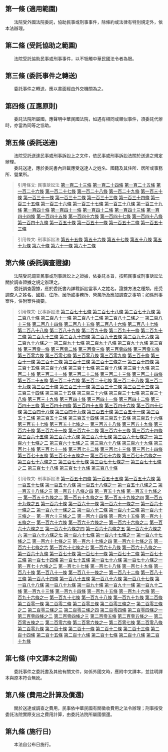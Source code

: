 第一條 (適用範圍)
-----------------
　　法院受外國法院委託，協助民事或刑事事件，除條約或法律有特別規定外，依本法辦理。  


第二條 (受託協助之範圍)
-----------------------
　　法院受託協助民事或刑事事件，以不牴觸中華民國法令者為限。  


第三條 (委託事件之轉送)
-----------------------
　　委託事件之轉送，應以書面經由外交機關為之。  


第四條 (互惠原則)
-----------------
　　委託法院所屬國，應聲明中華民國法院，如遇有相同或類似事件，須委託代辦時，亦當為同等之協助。  


第五條 (委託送達)
-----------------
　　法院受託送達民事或刑事訴訟上之文件，依民事或刑事訴訟法關於送達之規定辦理。  
　　委託送達，應於委託書內詳載應受送達人之姓名、國籍及其住所、居所或事務所、營業所。  
> 引用條文: 民事訴訟法 [第一百二十三條](4527#第一百二十三條-依職權送達) [第一百二十四條](4527#第一百二十四條-送達之機關) [第一百二十五條](4527#第一百二十五條-囑託送達｜於管轄區域外之送達) [第一百二十六條](4527#第一百二十六條-自行交付送達) [第一百二十七條](4527#第一百二十七條-對無訴訟能力人之送達) [第一百二十八條](4527#第一百二十八條-對外國法人團體之送達) [第一百二十九條](4527#第一百二十九條-對軍人之送達) [第一百三十條](4527#第一百三十條-對在監所人之送達) [第一百三十一條](4527#第一百三十一條-商業訴訟事件之送達) [第一百三十二條](4527#第一百三十二條-對訴訟代理人之送達) [第一百三十三條](4527#第一百三十三條-送達代收人之指定) [第一百三十四條](4527#第一百三十四條-指定送達代收人之效力) [第一百三十五條](4527#第一百三十五條-應送達之文書) [第一百三十六條](4527#第一百三十六條-送達處所) [第一百三十七條](4527#第一百三十七條-補充送達) [第一百三十八條](4527#第一百三十八條-寄存送達) [第一百三十九條](4527#第一百三十九條-留置送達) [第一百四十條](4527#第一百四十條-送達時間) [第一百四十一條](4527#第一百四十一條-送達證書) [第一百四十二條](4527#第一百四十二條-不能送達時處置) [第一百四十三條](4527#第一百四十三條-送達之證據方法) [第一百四十四條](4527#第一百四十四條-囑託送達－對治外法權人之送達) [第一百四十五條](4527#第一百四十五條-囑託送達－於外國為送達) [第一百四十六條](4527#第一百四十六條-囑託送達－對駐外使節送達) [第一百四十七條](4527#第一百四十七條-刪除) [第一百四十八條](4527#第一百四十八條-受託送達之處理) [第一百四十九條](4527#第一百四十九條-聲請公示送達之事由) [第一百五十條](4527#第一百五十條-職權公示送達) [第一百五十一條](4527#第一百五十一條-公示送達之方法) [第一百五十二條](4527#第一百五十二條-公示送達生效之起始日) [第一百五十三條](4527#第一百五十三條-公示送達證書)

> 引用條文: 刑事訴訟法 [第五十五條](4552#第五十五條-應受送達人與送達處所之陳明) [第五十六條](4552#第五十六條-囑託送達) [第五十七條](4552#第五十七條-文書送達) [第五十八條](4552#第五十八條-對檢察官之送達) [第五十九條](4552#第五十九條-公示送達－事由) [第六十條](4552#第六十條-公示送達－程式與生效期) [第六十一條](4552#第六十一條-文書送逹方式) [第六十二條](4552#第六十二條-民事訴訟法送達規定之準用)



第六條 (委託調查證據)
---------------------
　　法院受託調查民事或刑事訴訟上之證據，依委託本旨，按照民事或刑事訴訟法關於調查證據之規定辦理之。  
　　委託調查證據，應於委託書內詳載訴訟當事人之姓名，證據方法之種類，應受調查人之姓名、國籍、住所、居所或事務所、營業所及應加調查之事項；如係刑事案件，併附案件摘要。  
> 引用條文: 民事訴訟法 [第二百七十七條](4527#第二百七十七條-舉證責任分配之原則) [第二百七十八條](4527#第二百七十八條-舉證責任之例外－顯著或已知事實) [第二百七十九條](4527#第二百七十九條-舉證責任之例外－自認) [第二百八十條](4527#第二百八十條-舉證責任之例外－視同自認) [第二百八十一條](4527#第二百八十一條-舉證責任之例外－法律上推定之事實) [第二百八十二條](4527#第二百八十二條-舉證責任之例外－事實之推定) [第二百八十二條之一](4527#第二百八十二條之一) [第二百八十三條](4527#第二百八十三條-為法院不知之習慣、地方法規及外國法令之舉證) [第二百八十四條](4527#第二百八十四條-事實之釋明) [第二百八十五條](4527#第二百八十五條-證據之聲明) [第二百八十六條](4527#第二百八十六條-證據之調查) [第二百八十七條](4527#第二百八十七條-定調查期間) [第二百八十八條](4527#第二百八十八條-依職權調查) [第二百八十九條](4527#第二百八十九條-囑託調查) [第二百九十條](4527#第二百九十條-囑託調查) [第二百九十一條](4527#第二百九十一條-囑託調查時對當事人之告知) [第二百九十二條](4527#第二百九十二條-代囑託他法院調查) [第二百九十三條](4527#第二百九十三條-代囑託他法院調查) [第二百九十四條](4527#第二百九十四條-調查證據筆錄) [第二百九十五條](4527#第二百九十五條-於外國調查) [第二百九十六條](4527#第二百九十六條-當事人不到場時之調查) [第二百九十六條之一](4527#第二百九十六條之一) [第二百九十七條](4527#第二百九十七條-調查證據後法院應為之處置) [第二百九十八條](4527#第二百九十八條-人證之聲明) [第二百九十九條](4527#第二百九十九條-通知證人到場之程式) [第三百條](4527#第三百條-通知現役軍人為證人) [第三百零一條](4527#第三百零一條-通知在監所人為證人) [第三百零二條](4527#第三百零二條-作證義務) [第三百零三條](4527#第三百零三條-證人不到場之處罰) [第三百零四條](4527#第三百零四條-元首為證人之詢問) [第三百零五條](4527#第三百零五條-證人之訊問) [第三百零六條](4527#第三百零六條-公務員為證人) [第三百零七條](4527#第三百零七條-得拒絕證言之事由) [第三百零八條](4527#第三百零八條-不得拒絕證言之事由) [第三百零九條](4527#第三百零九條-拒絕證言之程序) [第三百十條](4527#第三百十條-拒絕證言當否之裁定) [第三百十一條](4527#第三百十一條-拒絕證書之處罰) [第三百十二條](4527#第三百十二條-具結之證人) [第三百十三條](4527#第三百十三條-具結之程序) [第三百十三條之一](4527#第三百十三條之一) [第三百十四條](4527#第三百十四條-不得令具結者) [第三百十五條](4527#第三百十五條-拒絕具結之處罰) [第三百十六條](4527#第三百十六條-隔別訊問與對質) [第三百十七條](4527#第三百十七條-人別訊問) [第三百十八條](4527#第三百十八條-連續陳述) [第三百十九條](4527#第三百十九條-法院之發問權) [第三百二十條](4527#第三百二十條-當事人之聲請發問及自行發問) [第三百二十一條](4527#第三百二十一條-命當事人及旁聽人退庭訊問) [第三百二十二條](4527#第三百二十二條-受命受託法官訊問證人之權限) [第三百二十三條](4527#第三百二十三條-證人法定日費及旅費之請求權) [第三百二十四條](4527#第三百二十四條-準用人證之規定) [第三百二十五條](4527#第三百二十五條-鑑定之聲請) [第三百二十六條](4527#第三百二十六條-鑑定人之選任及撤換) [第三百二十七條](4527#第三百二十七條-受命或受託法官行鑑定之權限) [第三百二十八條](4527#第三百二十八條-為鑑定人之義務) [第三百二十九條](4527#第三百二十九條-拘提之禁止) [第三百三十條](4527#第三百三十條-不得為鑑定人或免除鑑定義務) [第三百三十一條](4527#第三百三十一條-鑑定人之拒卻) [第三百三十二條](4527#第三百三十二條-拒卻鑑定人之程序) [第三百三十三條](4527#第三百三十三條-拒卻鑑定人裁定之抗告) [第三百三十四條](4527#第三百三十四條-鑑定人具結之程式) [第三百三十五條](4527#第三百三十五條-鑑定人陳述之義務及方法) [第三百三十六條](4527#第三百三十六條-多數鑑定人陳述意見之方法) [第三百三十七條](4527#第三百三十七條-鑑定人之職權) [第三百三十八條](4527#第三百三十八條-鑑定人法定費用及報酬之請求權) [第三百三十九條](4527#第三百三十九條-鑑定證人) [第三百四十條](4527#第三百四十條-囑託鑑定) [第三百四十一條](4527#第三百四十一條-聲明書證) [第三百四十二條](4527#第三百四十二條-聲明書證) [第三百四十三條](4527#第三百四十三條-命他造提出文書之裁定) [第三百四十四條](4527#第三百四十四條-當事人有提出義務之文書) [第三百四十五條](4527#第三百四十五條-當事人違背提出文書命令之效果) [第三百四十六條](4527#第三百四十六條-聲請命第三人提出文書) [第三百四十七條](4527#第三百四十七條-命第三人提出文書之裁定) [第三百四十八條](4527#第三百四十八條-第三人提出文書義務之範圍) [第三百四十九條](4527#第三百四十九條-第三人不從提出文書命令之制裁) [第三百五十條](4527#第三百五十條-書證之調取) [第三百五十一條](4527#第三百五十一條-第三人之權利) [第三百五十二條](4527#第三百五十二條-文書之提出方法) [第三百五十三條](4527#第三百五十三條-原本之提出及繕本證據力之斷定) [第三百五十四條](4527#第三百五十四條-調查文書證據之筆錄) [第三百五十五條](4527#第三百五十五條-文書之證據力－公文書) [第三百五十六條](4527#第三百五十六條-文書之證據力－外國公文書) [第三百五十七條](4527#第三百五十七條-文書之證據力－私文書) [第三百五十七條之一](4527#第三百五十七條之一) [第三百五十八條](4527#第三百五十八條-文書之證據力－私文書) [第三百五十九條](4527#第三百五十九條-文書真偽之辨別) [第三百六十條](4527#第三百六十條-鑑別筆跡之方法及違背書寫命令之效果) [第三百六十一條](4527#第三百六十一條-文書之發還及保管) [第三百六十二條](4527#第三百六十二條-刪除) [第三百六十三條](4527#第三百六十三條-準文書) [第三百六十四條](4527#第三百六十四條-勘驗之聲請) [第三百六十五條](4527#第三百六十五條-勘驗之實施) [第三百六十六條](4527#第三百六十六條-勘驗筆錄) [第三百六十七條](4527#第三百六十七條-準用書證提出之規定) [第三百六十七條之一](4527#第三百六十七條之一) [第三百六十七條之二](4527#第三百六十七條之二) [第三百六十七條之三](4527#第三百六十七條之三) [第三百六十八條](4527#第三百六十八條-聲請證據保全之要件) [第三百六十九條](4527#第三百六十九條-管轄法院) [第三百七十條](4527#第三百七十條-聲請保全證據應記載之事項) [第三百七十一條](4527#第三百七十一條-聲請之裁定) [第三百七十二條](4527#第三百七十二條-依職權保全證據) [第三百七十三條](4527#第三百七十三條-調查證據期日之通知) [第三百七十四條](4527#第三百七十四條-選任特別代理人) [第三百七十五條](4527#第三百七十五條-調查證據筆錄之保管) [第三百七十五條之一](4527#第三百七十五條之一) [第三百七十六條](4527#第三百七十六條-保全證據程序之費用) [第三百七十六條之一](4527#第三百七十六條之一) [第三百七十六條之二](4527#第三百七十六條之二) [第三百七十七條](4527#第三百七十七條-試行和解) [第三百七十七條之一](4527#第三百七十七條之一) [第三百七十七條之二](4527#第三百七十七條之二) [第三百七十八條](4527#第三百七十八條-試行和解之處置) [第三百七十九條](4527#第三百七十九條-和解筆錄) [第三百八十條](4527#第三百八十條-和解之效力與繼續審判之請求)

> 引用條文: 刑事訴訟法 [第一百五十四條](4552#第一百五十四條-證據裁判主義) [第一百五十五條](4552#第一百五十五條-自由心證主義) [第一百五十六條](4552#第一百五十六條-自白之證據能力、證明力與緘默權) [第一百五十七條](4552#第一百五十七條-舉證責任之例外－公知事實) [第一百五十八條](4552#第一百五十八條-舉證責任之例外－職務已知事實) [第一百五十八條之一](4552#第一百五十八條之一) [第一百五十八條之二](4552#第一百五十八條之二) [第一百五十八條之三](4552#第一百五十八條之三) [第一百五十八條之四](4552#第一百五十八條之四) [第一百五十九條](4552#第一百五十九條-傳聞法則之適用及例外) [第一百五十九條之一](4552#第一百五十九條之一) [第一百五十九條之二](4552#第一百五十九條之二) [第一百五十九條之三](4552#第一百五十九條之三) [第一百五十九條之四](4552#第一百五十九條之四) [第一百五十九條之五](4552#第一百五十九條之五) [第一百六十條](4552#第一百六十條-不得作為證據) [第一百六十一條](4552#第一百六十一條-檢察官之舉證責任) [第一百六十一條之一](4552#第一百六十一條之一) [第一百六十一條之二](4552#第一百六十一條之二) [第一百六十一條之三](4552#第一百六十一條之三) [第一百六十二條](4552#第一百六十二條-刪除) [第一百六十三條](4552#第一百六十三條-職權調查證據) [第一百六十三條之一](4552#第一百六十三條之一) [第一百六十三條之二](4552#第一百六十三條之二) [第一百六十四條](4552#第一百六十四條-普通物證之調查) [第一百六十五條](4552#第一百六十五條-書證之調查) [第一百六十五條之一](4552#第一百六十五條之一) [第一百六十六條](4552#第一百六十六條-對證人、鑑定人之詰問) [第一百六十六條之一](4552#第一百六十六條之一) [第一百六十六條之二](4552#第一百六十六條之二) [第一百六十六條之三](4552#第一百六十六條之三) [第一百六十六條之四](4552#第一百六十六條之四) [第一百六十六條之五](4552#第一百六十六條之五) [第一百六十六條之六](4552#第一百六十六條之六) [第一百六十六條之七](4552#第一百六十六條之七) [第一百六十七條](4552#第一百六十七條-限制或禁止詰問) [第一百六十七條之一](4552#第一百六十七條之一) [第一百六十七條之二](4552#第一百六十七條之二) [第一百六十七條之三](4552#第一百六十七條之三) [第一百六十七條之四](4552#第一百六十七條之四) [第一百六十七條之五](4552#第一百六十七條之五) [第一百六十七條之六](4552#第一百六十七條之六) [第一百六十七條之七](4552#第一百六十七條之七) [第一百六十八條](4552#第一百六十八條-證人、鑑定人之在庭義務) [第一百六十八條之一](4552#第一百六十八條之一) [第一百六十九條](4552#第一百六十九條-被告在庭權之限制) [第一百七十條](4552#第一百七十條-陪席法官之訊問) [第一百七十一條](4552#第一百七十一條-審判期日前訊問之準用規定) [第一百七十二條](4552#第一百七十二條-刪除) [第一百七十三條](4552#第一百七十三條-刪除) [第一百七十四條](4552#第一百七十四條-刪除) [第一百七十五條](4552#第一百七十五條-傳喚證人之傳票) [第一百七十六條](4552#第一百七十六條-監所證人之傳喚與口頭傳喚) [第一百七十六條之一](4552#第一百七十六條之一) [第一百七十六條之二](4552#第一百七十六條之二) [第一百七十七條](4552#第一百七十七條-就訊證人) [第一百七十八條](4552#第一百七十八條-證人之到場義務及制裁) [第一百七十九條](4552#第一百七十九條-拒絕證言－公務員) [第一百八十條](4552#第一百八十條-拒絕證言－身分關係) [第一百八十一條](4552#第一百八十一條-拒絕證言－身分與利害關係) [第一百八十一條之一](4552#第一百八十一條之一) [第一百八十二條](4552#第一百八十二條-拒絕證言－業務關係) [第一百八十三條](4552#第一百八十三條-拒絕證言原因之釋明) [第一百八十四條](4552#第一百八十四條-證人之隔別訊問與對質) [第一百八十五條](4552#第一百八十五條-證人之人別訊問) [第一百八十六條](4552#第一百八十六條-具結義務與不得令具結事由) [第一百八十七條](4552#第一百八十七條-具結程序) [第一百八十八條](4552#第一百八十八條-具結時期) [第一百八十九條](4552#第一百八十九條-結文之作成) [第一百九十條](4552#第一百九十條-訊問證人之方式－連續陳述) [第一百九十一條](4552#第一百九十一條-刪除) [第一百九十二條](4552#第一百九十二條-訊問證人之準用規定) [第一百九十三條](4552#第一百九十三條-拒絕具結或證言及不實具結之處罰) [第一百九十四條](4552#第一百九十四條-證人請求日費及旅費之權利) [第一百九十五條](4552#第一百九十五條-囑託訊問證人) [第一百九十六條](4552#第一百九十六條-再行傳訊之限制) [第一百九十六條之一](4552#第一百九十六條之一) [第一百九十七條](4552#第一百九十七條-鑑定事項之準用規定) [第一百九十八條](4552#第一百九十八條-鑑定人之選任) [第一百九十九條](4552#第一百九十九條-拘提之禁止) [第二百條](4552#第二百條-聲請拒卻鑑定人之原因及時期) [第二百零一條](4552#第二百零一條-拒卻鑑定人之程序) [第二百零二條](4552#第二百零二條-鑑定人之具結義務) [第二百零三條](4552#第二百零三條-於法院外為鑑定) [第二百零三條之一](4552#第二百零三條之一) [第二百零三條之二](4552#第二百零三條之二) [第二百零三條之三](4552#第二百零三條之三) [第二百零三條之四](4552#第二百零三條之四) [第二百零四條](4552#第二百零四條-鑑定之必要處分) [第二百零四條之一](4552#第二百零四條之一) [第二百零四條之二](4552#第二百零四條之二) [第二百零四條之三](4552#第二百零四條之三) [第二百零五條](4552#第二百零五條-鑑定之必要處分) [第二百零五條之一](4552#第二百零五條之一) [第二百零五條之二](4552#第二百零五條之二) [第二百零六條](4552#第二百零六條-鑑定報告) [第二百零六條之一](4552#第二百零六條之一) [第二百零七條](4552#第二百零七條-鑑定人之增加或變更) [第二百零八條](4552#第二百零八條-機關鑑定) [第二百零九條](4552#第二百零九條-鑑定人之費用請求權) [第二百十條](4552#第二百十條-鑑定證人) [第二百十一條](4552#第二百十一條-通譯準用本節規定) [第二百十二條](4552#第二百十二條-勘驗之機關及原因) [第二百十三條](4552#第二百十三條-勘驗之處分) [第二百十四條](4552#第二百十四條-勘驗時之到場人) [第二百十五條](4552#第二百十五條-檢查身體處分之限制) [第二百十六條](4552#第二百十六條-檢驗或解剖屍體處分) [第二百十七條](4552#第二百十七條-檢驗或解剖屍體處分) [第二百十八條](4552#第二百十八條-相驗) [第二百十九條](4552#第二百十九條-勘驗準用之規定)



第七條 (中文譯本之附備)
-----------------------
　　委託事件之委託書及其他有關文件，如係外國文時，應附中文譯本，並註明譯本與原本符合無訛。  


第八條 (費用之計算及償還)
-------------------------
　　關於送達或調查之費用，民事依中華民國有關徵收費用之法令辦理；刑事按受委託法院實際支出之費用計算，由委託法院所屬國償還。  


第九條 (施行日)
---------------
　　本法自公布日施行。